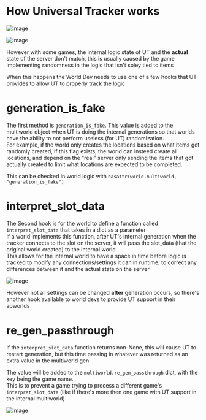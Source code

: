 # How Universal Tracker works

![image](https://github.com/FarisTheAncient/Archipelago/assets/162540354/32ae372a-a833-4f98-9d8e-e03066ea7f7f)

![image](https://github.com/FarisTheAncient/Archipelago/assets/162540354/4e9d3ac6-b5f9-4f9f-9667-b01aa39c754b)

However with some games, the internal logic state of UT and the **actual** state of the server don't match, this is usually caused by the game implementing randomness in the logic that isn't soley tied to items

When this happens the World Dev needs to use one of a few hooks that UT provides to allow UT to properly track the logic

# generation_is_fake

The first method is `generation_is_fake`. This value is added to the multiworld object when UT is doing the internal generations so that worlds have the ability to not perform useless (for UT) randomization.  
For example, if the world only creates the locations based on what items get randomly created, if this flag exists, the world can insteed create all locations, and depend on the "real" server only sending the items that got actually created to limit what locations are expected to be completed.  

This can be checked in world logic with `hasattr(world.multiworld, "generation_is_fake")`  

# interpret_slot_data

The Second hook is for the world to define a function called `interpret_slot_data` that takes in a dict as a parameter  
If a world implements this function, after UT's internal generation when the tracker connects to the slot on the server, it will pass the slot_data (that the original world created) to the internal world  
This allows for the internal world to have a space in time before logic is tracked to modify any connections/settings it can in runtime, to correct any differences between it and the actual state on the server  

![image](https://github.com/FarisTheAncient/Archipelago/assets/162540354/41578c5f-da5d-418f-be2d-bc2d98182501)

However not all settings can be changed **after** generation occurs, so there's another hook available to world devs to provide UT support in their apworlds

# re_gen_passthrough

If the `interpret_slot_data` function returns non-None, this will cause UT to restart generation, but this time passing in whatever was returned as an extra value in the multiworld gen

The value will be added to the `multiworld.re_gen_passthrough` dict, with the key being the game name.  
This is to prevent a game trying to process a different game's `interpret_slot_data` (like if there's more then one game with UT support in the internal multiworld)

![image](https://github.com/FarisTheAncient/Archipelago/assets/162540354/03b22004-8017-457e-be3c-26d20091f678)


